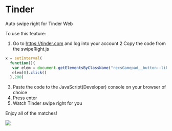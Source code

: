 # Tinder

Auto swipe right for Tinder Web

To use this feature:
1. Go to https://tinder.com and log into your account
2 Copy the code from the swipeRight.js
```javascript
x = setInterval(
  function(){
   var elem = document.getElementsByClassName("recsGamepad__button--like");
   elem[0].click()
  },200)
```
3. Paste the code to the JavaScript(Developer) console on your browser of choice 
4. Press enter
5. Watch Tinder swipe right for you

Enjoy all of the matches!

![](https://media.giphy.com/media/QlmysCrZMeZuo/giphy.gif)

